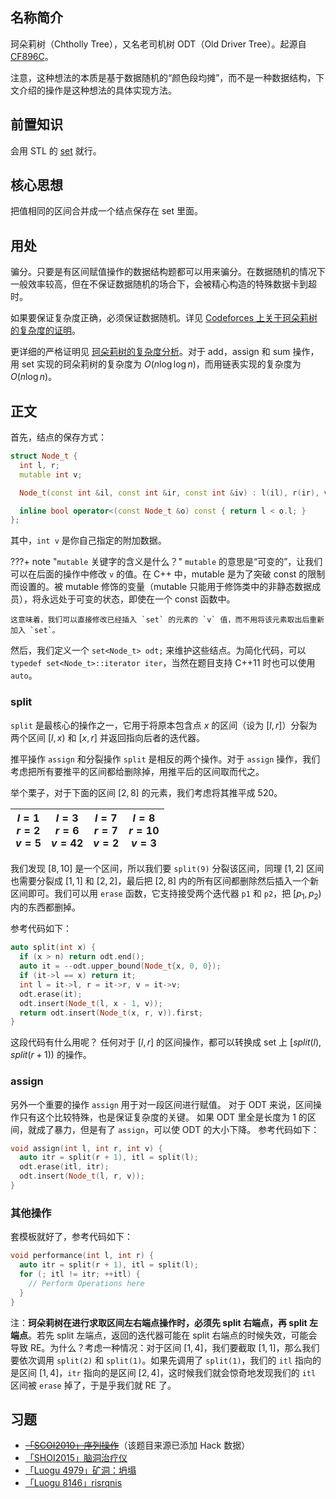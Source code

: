 ## 名称简介

珂朵莉树（Chtholly Tree），又名老司机树 ODT（Old Driver Tree）。起源自 [CF896C](https://codeforces.com/problemset/problem/896/C)。

注意，这种想法的本质是基于数据随机的“颜色段均摊”，而不是一种数据结构，下文介绍的操作是这种想法的具体实现方法。

## 前置知识

会用 STL 的 [set](../lang/csl/associative-container.md#set) 就行。

## 核心思想

把值相同的区间合并成一个结点保存在 set 里面。

## 用处

骗分。只要是有区间赋值操作的数据结构题都可以用来骗分。在数据随机的情况下一般效率较高，但在不保证数据随机的场合下，会被精心构造的特殊数据卡到超时。

如果要保证复杂度正确，必须保证数据随机。详见 [Codeforces 上关于珂朵莉树的复杂度的证明](http://codeforces.com/blog/entry/56135?#comment-398940)。

更详细的严格证明见 [珂朵莉树的复杂度分析](https://zhuanlan.zhihu.com/p/102786071)。对于 add，assign 和 sum 操作，用 set 实现的珂朵莉树的复杂度为 $O(n \log \log n)$，而用链表实现的复杂度为 $O(n \log n)$。

## 正文

首先，结点的保存方式：

```cpp
struct Node_t {
  int l, r;
  mutable int v;

  Node_t(const int &il, const int &ir, const int &iv) : l(il), r(ir), v(iv) {}

  inline bool operator<(const Node_t &o) const { return l < o.l; }
};
```

其中，`int v` 是你自己指定的附加数据。

???+ note "`mutable` 关键字的含义是什么？"
    `mutable` 的意思是“可变的”，让我们可以在后面的操作中修改 `v` 的值。在 C++ 中，mutable 是为了突破 const 的限制而设置的。被 mutable 修饰的变量（mutable 只能用于修饰类中的非静态数据成员），将永远处于可变的状态，即使在一个 const 函数中。
    
    这意味着，我们可以直接修改已经插入 `set` 的元素的 `v` 值，而不用将该元素取出后重新加入 `set`。

然后，我们定义一个 `set<Node_t> odt;` 来维护这些结点。为简化代码，可以 `typedef set<Node_t>::iterator iter`，当然在题目支持 C++11 时也可以使用 `auto`。

### split

`split` 是最核心的操作之一，它用于将原本包含点 $x$ 的区间（设为 $[l, r]$）分裂为两个区间 $[l, x)$ 和 $[x, r]$ 并返回指向后者的迭代器。

推平操作 `assign` 和分裂操作 `split` 是相反的两个操作。对于 `assign` 操作，我们考虑把所有要推平的区间都给删除掉，用推平后的区间取而代之。

举个栗子，对于下面的区间 $[2,8]$ 的元素，我们考虑将其推平成 $520$。

| $l=1$<br />$r=2$<br />$v=5$ | $l=3$<br />$r=6$<br />$v=42$ | $l=7$<br />$r=7$<br />$v=2$ | $l=8$<br />$r=10$<br />$v=3$ |
| :-------------------: | :--------------------: | :---------------------: | :--------------------------: |

我们发现 $[8,10]$ 是一个区间，所以我们要 `split(9)` 分裂该区间，同理 $[1,2]$ 区间也需要分裂成 $[1,1]$ 和 $[2,2]$，最后把 $[2,8]$ 内的所有区间都删除然后插入一个新区间即可。我们可以用 `erase` 函数，它支持接受两个迭代器 `p1` 和 `p2`，把 $[p_1,p_2)$ 内的东西都删掉。

参考代码如下：

```cpp
auto split(int x) {
  if (x > n) return odt.end();
  auto it = --odt.upper_bound(Node_t{x, 0, 0});
  if (it->l == x) return it;
  int l = it->l, r = it->r, v = it->v;
  odt.erase(it);
  odt.insert(Node_t(l, x - 1, v));
  return odt.insert(Node_t(x, r, v)).first;
}
```

这段代码有什么用呢？
任何对于 $[l,r]$ 的区间操作，都可以转换成 set 上 $[split(l),split(r + 1))$ 的操作。

### assign

另外一个重要的操作 `assign` 用于对一段区间进行赋值。
对于 ODT 来说，区间操作只有这个比较特殊，也是保证复杂度的关键。
如果 ODT 里全是长度为 $1$ 的区间，就成了暴力，但是有了 `assign`，可以使 ODT 的大小下降。
参考代码如下：

```cpp
void assign(int l, int r, int v) {
  auto itr = split(r + 1), itl = split(l);
  odt.erase(itl, itr);
  odt.insert(Node_t(l, r, v));
}
```

### 其他操作

套模板就好了，参考代码如下：

```cpp
void performance(int l, int r) {
  auto itr = split(r + 1), itl = split(l);
  for (; itl != itr; ++itl) {
    // Perform Operations here
  }
}
```

注：**珂朵莉树在进行求取区间左右端点操作时，必须先 split 右端点，再 split 左端点**。若先 split 左端点，返回的迭代器可能在 split 右端点的时候失效，可能会导致 RE。为什么？考虑一种情况：对于区间 $[1,4]$，我们要截取 $[1,1]$，那么我们要依次调用 `split(2)` 和 `split(1)`。如果先调用了 `split(1)`，我们的 `itl` 指向的是区间 $[1,4]$，`itr` 指向的是区间 $[2,4]$，这时候我们就会惊奇地发现我们的 `itl` 区间被 `erase` 掉了，于是乎我们就 RE 了。

## 习题

-   ~~[「SCOI2010」序列操作](https://www.luogu.com.cn/problem/P2572)~~（该题目来源已添加 Hack 数据）
-   [「SHOI2015」脑洞治疗仪](https://loj.ac/problem/2037)
-   [「Luogu 4979」矿洞：坍塌](https://www.luogu.com.cn/problem/P4979)
-   [「Luogu 8146」risrqnis](https://www.luogu.com.cn/problem/P8146)
